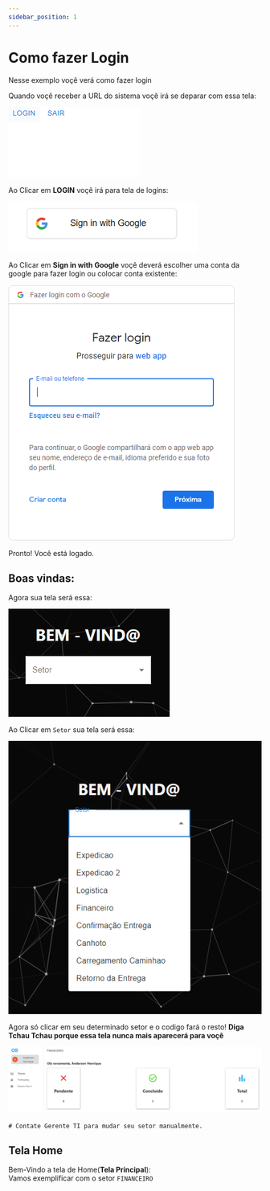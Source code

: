 ```yaml
---
sidebar_position: 1
---
```


# Como fazer Login

Nesse exemplo voçê verá como fazer login

Quando voçê receber a URL do sistema voçê irá se deparar com essa tela:

![Docusaurus logo](./img/capDoc.png)

Ao Clicar em **LOGIN** voçê irá para tela de logins:

![Docusaurus logo](./img/capLog.png)

Ao Clicar em **Sign in with Google** voçê deverá escolher uma conta da google para fazer login ou colocar conta existente:

![Docusaurus logo](./img/capGoogle.png)

Pronto! Você está logado.



## Boas vindas:
Agora sua tela será essa: 

![Docusaurus logo](./img/capSelect.png)

Ao Clicar em <code>Setor</code> sua tela será essa:

![Docusaurus logo](./img/capLista.png)

Agora só clicar em seu determinado setor e o codigo fará o resto!
**Diga Tchau Tchau porque essa tela nunca mais aparecerá para voçê**

![Docusaurus logo](./img/capHome.png)

```mdx title="EM CASO DE ADM"
# Contate Gerente TI para mudar seu setor manualmente.
```

## Tela Home

Bem-Vindo a tela de Home(**Tela Principal**):
<br/>
Vamos exemplificar com o setor <code>FINANCEIRO</code>